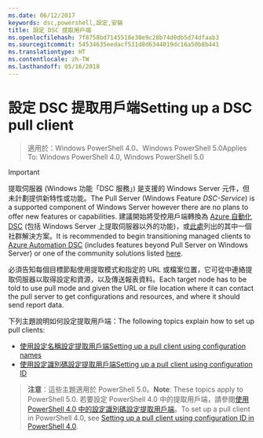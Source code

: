 ```yaml
---
ms.date: 06/12/2017
keywords: dsc,powershell,設定,安裝
title: 設定 DSC 提取用戶端
ms.openlocfilehash: 7f8758bd7145518e30e9c28b74d0db5d74dfaab3
ms.sourcegitcommit: 54534635eedacf531d8d6344019dc16a50b8b441
ms.translationtype: HT
ms.contentlocale: zh-TW
ms.lasthandoff: 05/16/2018
---
```

# <a name="setting-up-a-dsc-pull-client"></a><span data-ttu-id="7c7b4-103">設定 DSC 提取用戶端</span><span class="sxs-lookup"><span data-stu-id="7c7b4-103">Setting up a DSC pull client</span></span>

> <span data-ttu-id="7c7b4-104">適用於：Windows PowerShell 4.0、Windows PowerShell 5.0</span><span class="sxs-lookup"><span data-stu-id="7c7b4-104">Applies To: Windows PowerShell 4.0, Windows PowerShell 5.0</span></span>

> [!IMPORTANT]
> <span data-ttu-id="7c7b4-105">提取伺服器 (Windows 功能「DSC 服務」) 是支援的 Windows Server 元件，但未計劃提供新特性或功能。</span><span class="sxs-lookup"><span data-stu-id="7c7b4-105">The Pull Server (Windows Feature *DSC-Service*) is a supported component of Windows Server however there are no plans to offer new features or capabilities.</span></span> <span data-ttu-id="7c7b4-106">建議開始將受控用戶端轉換為 [Azure 自動化 DSC](/azure/automation/automation-dsc-getting-started) (包括 Windows Server 上提取伺服器以外的功能)，或[此處](pullserver.md#community-solutions-for-pull-service)列出的其中一個社群解決方案。</span><span class="sxs-lookup"><span data-stu-id="7c7b4-106">It is recommended to begin transitioning managed clients to [Azure Automation DSC](/azure/automation/automation-dsc-getting-started) (includes features beyond Pull Server on Windows Server) or one of the community solutions listed [here](pullserver.md#community-solutions-for-pull-service).</span></span>

<span data-ttu-id="7c7b4-107">必須告知每個目標節點使用提取模式和指定的 URL 或檔案位置，它可從中連絡提取伺服器以取得設定和資源，以及傳送報表資料。</span><span class="sxs-lookup"><span data-stu-id="7c7b4-107">Each target node has to be told to use pull mode and given the URL or file location where it can contact the pull server to get configurations and resources, and where it should send report data.</span></span>

<span data-ttu-id="7c7b4-108">下列主題說明如何設定提取用戶端：</span><span class="sxs-lookup"><span data-stu-id="7c7b4-108">The following topics explain how to set up pull clients:</span></span>

* [<span data-ttu-id="7c7b4-109">使用設定名稱設定提取用戶端</span><span class="sxs-lookup"><span data-stu-id="7c7b4-109">Setting up a pull client using configuration names</span></span>](pullClientConfigNames.md)
* [<span data-ttu-id="7c7b4-110">使用設定識別碼設定提取用戶端</span><span class="sxs-lookup"><span data-stu-id="7c7b4-110">Setting up a pull client using configuration ID</span></span>](pullClientConfigID.md)

> <span data-ttu-id="7c7b4-111">**注意**：這些主題適用於 PowerShell 5.0。</span><span class="sxs-lookup"><span data-stu-id="7c7b4-111">**Note**: These topics apply to PowerShell 5.0.</span></span> <span data-ttu-id="7c7b4-112">若要設定 PowerShell 4.0 中的提取用戶端，請參閱[使用 PowerShell 4.0 中的設定識別碼設定提取用戶端](pullClientConfigID4.md)。</span><span class="sxs-lookup"><span data-stu-id="7c7b4-112">To set up a pull client in PowerShell 4.0, see [Setting up a pull client using configuration ID in PowerShell 4.0](pullClientConfigID4.md).</span></span>